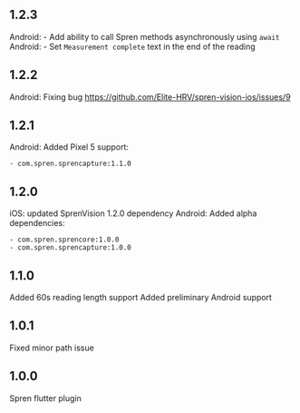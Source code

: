 ## 1.2.3

Android: - Add ability to call Spren methods asynchronously using `await` 
Android: - Set `Measurement complete` text in the end of the reading 

## 1.2.2

Android: Fixing bug https://github.com/Elite-HRV/spren-vision-ios/issues/9

## 1.2.1

Android: Added Pixel 5 support:

    - com.spren.sprencapture:1.1.0

## 1.2.0

iOS: updated SprenVision 1.2.0 dependency
Android: Added alpha dependencies:

    - com.spren.sprencore:1.0.0
    - com.spren.sprencapture:1.0.0

## 1.1.0

Added 60s reading length support
Added preliminary Android support

## 1.0.1

Fixed minor path issue

## 1.0.0

Spren flutter plugin
